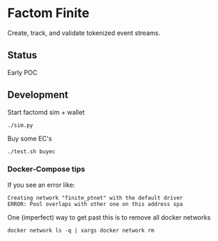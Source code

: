 # Factom Finite

Create, track, and validate tokenized event streams.

## Status

Early POC

## Development

Start factomd sim + wallet
```
./sim.py
```

Buy some EC's 
```
./test.sh buyec
```

### Docker-Compose tips

If you see an error like:
```
Creating network "finite_ptnet" with the default driver
ERROR: Pool overlaps with other one on this address spa
```

One (imperfect) way to get past this is to remove all docker networks
```
docker network ls -q | xargs docker network rm
```

